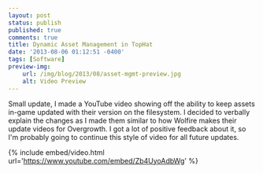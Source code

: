 ```yaml
---
layout: post
status: publish
published: true
comments: true
title: Dynamic Asset Management in TopHat
date: '2013-08-06 01:12:51 -0400'
tags: [Software]
preview-img:
    url: /img/blog/2013/08/asset-mgmt-preview.jpg
    alt: Video Preview
---
```


Small update, I made a YouTube video showing off the ability to keep assets
in-game updated with their version on the filesystem. I decided to verbally
explain the changes as I made them similar to how Wolfire makes their update
videos for Overgrowth. I got a lot of positive feedback about it, so I'm
probably going to continue this style of video for all future updates.

{% include embed/video.html url='https://www.youtube.com/embed/Zb4UyoAdbWg' %}
